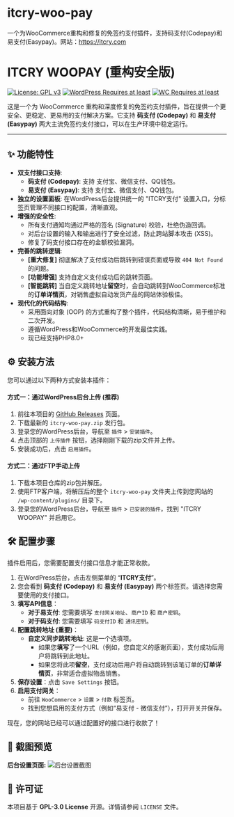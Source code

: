# itcry-woo-pay
一个为WooCommerce重构和修复的免签约支付插件，支持码支付(Codepay)和易支付(Easypay)。网站：https://itcry.com
# ITCRY WOOPAY (重构安全版)

[![License: GPL v3](https://img.shields.io/badge/License-GPLv3-blue.svg)](https://www.gnu.org/licenses/gpl-3.0)
[![WordPress Requires at least](https://img.shields.io/badge/WordPress->=5.0-blue.svg)](https://wordpress.org/download/)
[![WC Requires at least](https://img.shields.io/badge/WooCommerce->=5.0-blue.svg)](https://woocommerce.com/)

这是一个为 WooCommerce 重构和深度修复的免签约支付插件，旨在提供一个更安全、更稳定、更易用的支付解决方案。它支持 **码支付 (Codepay)** 和 **易支付 (Easypay)** 两大主流免签约支付接口，可以在生产环境中稳定运行。

---

## ✨ 功能特性

* **双支付接口支持**:
    * **码支付 (Codepay)**: 支持 支付宝、微信支付、QQ钱包。
    * **易支付 (Easypay)**: 支持 支付宝、微信支付、QQ钱包。
* **独立的设置面板**: 在WordPress后台提供统一的 "ITCRY支付" 设置入口，分标签页管理不同接口的配置，清晰直观。
* **增强的安全性**:
    * 所有支付通知均通过严格的签名 (Signature) 校验，杜绝伪造回调。
    * 对后台设置的输入和输出进行了安全过滤，防止跨站脚本攻击 (XSS)。
    * 修复了码支付接口存在的金额校验漏洞。
* **完善的跳转逻辑**:
    * **[重大修复]** 彻底解决了支付成功后跳转到错误页面或导致 `404 Not Found` 的问题。
    * **[功能增强]** 支持自定义支付成功后的跳转页面。
    * **[智能跳转]** 当自定义跳转地址**留空**时，会自动跳转到WooCommerce标准的**订单详情页**，对销售虚拟自动发货产品的网站体验极佳。
* **现代化的代码结构**:
    * 采用面向对象 (OOP) 的方式重构了整个插件，代码结构清晰，易于维护和二次开发。
    * 遵循WordPress和WooCommerce的开发最佳实践。
    * 现已经支持PHP8.0+

## ⚙️ 安装方法

您可以通过以下两种方式安装本插件：

#### 方式一：通过WordPress后台上传 (推荐)

1.  前往本项目的 [GitHub Releases](https://github.com/16188/itcry-woo-pay/releases) 页面。
2.  下载最新的 `itcry-woo-pay.zip` 发行包。
3.  登录您的WordPress后台，导航至 `插件` > `安装插件`。
4.  点击顶部的 `上传插件` 按钮，选择刚刚下载的zip文件并上传。
5.  安装成功后，点击 `启用插件`。

#### 方式二：通过FTP手动上传

1.  下载本项目仓库的zip包并解压。
2.  使用FTP客户端，将解压后的整个 `itcry-woo-pay` 文件夹上传到您网站的 `/wp-content/plugins/` 目录下。
3.  登录您的WordPress后台，导航至 `插件` > `已安装的插件`，找到 "ITCRY WOOPAY" 并启用它。

## 🛠️ 配置步骤

插件启用后，您需要配置支付接口信息才能正常收款。

1.  在WordPress后台，点击左侧菜单的 “**ITCRY支付**”。
2.  您会看到 **码支付 (Codepay)** 和 **易支付 (Easypay)** 两个标签页。请选择您需要使用的支付接口。
3.  **填写API信息**：
    * **对于易支付**: 您需要填写 `支付网关地址`、`商户ID` 和 `商户密钥`。
    * **对于码支付**: 您需要填写 `码支付ID` 和 `通讯密钥`。
4.  **配置跳转地址 (重要)**：
    * **自定义同步跳转地址**: 这是一个选填项。
        * 如果您**填写**了一个URL（例如，您自定义的感谢页面），支付成功后用户将跳转到此地址。
        * 如果您将此项**留空**，支付成功后用户将自动跳转到该笔订单的**订单详情页**，非常适合虚拟物品销售。
5.  **保存设置**：点击 `Save Settings` 按钮。
6.  **启用支付网关**：
    * 前往 `WooCommerce` > `设置` > `付款` 标签页。
    * 找到您想启用的支付方式（例如“易支付 - 微信支付”），打开开关并保存。

现在，您的网站已经可以通过配置好的接口进行收款了！

## 📸 截图预览

**后台设置页面:**
![后台设置截图](https://sc04.alicdn.com/kf/H86abd9c9d96c467ca48fd27bb61674e1J/231863025/H86abd9c9d96c467ca48fd27bb61674e1J.jpg)

## 📄 许可证

本项目基于 **GPL-3.0 License** 开源。详情请参阅 `LICENSE` 文件。
